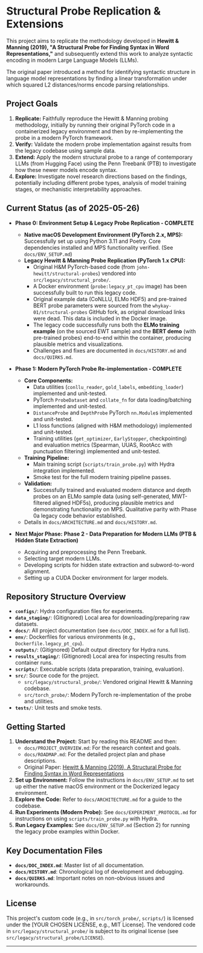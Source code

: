 # Structural Probe Replication & Extensions

This project aims to replicate the methodology developed in **Hewitt & Manning (2019), "A Structural Probe for Finding Syntax in Word Representations,"** and subsequently extend this work to analyze syntactic encoding in modern Large Language Models (LLMs).

The original paper introduced a method for identifying syntactic structure in language model representations by finding a linear transformation under which squared L2 distances/norms encode parsing relationships.

## Project Goals

1.  **Replicate:** Faithfully reproduce the Hewitt & Manning probing methodology, initially by running their original PyTorch code in a containerized legacy environment and then by re-implementing the probe in a modern PyTorch framework.
2.  **Verify:** Validate the modern probe implementation against results from the legacy codebase using sample data.
3.  **Extend:** Apply the modern structural probe to a range of contemporary LLMs (from Hugging Face) using the Penn Treebank (PTB) to investigate how these newer models encode syntax.
4.  **Explore:** Investigate novel research directions based on the findings, potentially including different probe types, analysis of model training stages, or mechanistic interpretability approaches.

## Current Status (as of 2025-05-26)

*   **Phase 0: Environment Setup & Legacy Probe Replication - COMPLETE**
    *   **Native macOS Development Environment (PyTorch 2.x, MPS):** Successfully set up using Python 3.11 and Poetry. Core dependencies installed and MPS functionality verified. (See `docs/ENV_SETUP.md`)
    *   **Legacy Hewitt & Manning Probe Replication (PyTorch 1.x CPU):**
        *   Original H&M PyTorch-based code (from `john-hewitt/structural-probes`) vendored into `src/legacy/structural_probe/`.
        *   A Docker environment (`probe:legacy_pt_cpu` image) has been successfully built to run this legacy code.
        *   Original example data (CoNLLU, ELMo HDF5) and pre-trained BERT probe parameters were sourced from the `whykay-01/structural-probes` GitHub fork, as original download links were dead. This data is included in the Docker image.
        *   The legacy code successfully runs both the **ELMo training example** (on the sourced EWT sample) and the **BERT demo** (with pre-trained probes) end-to-end within the container, producing plausible metrics and visualizations.
        *   Challenges and fixes are documented in `docs/HISTORY.md` and `docs/QUIRKS.md`.

*   **Phase 1: Modern PyTorch Probe Re-implementation - COMPLETE**
    *   **Core Components:**
        *   Data utilities (`conllu_reader`, `gold_labels`, `embedding_loader`) implemented and unit-tested.
        *   PyTorch `ProbeDataset` and `collate_fn` for data loading/batching implemented and unit-tested.
        *   `DistanceProbe` and `DepthProbe` PyTorch `nn.Module`s implemented and unit-tested.
        *   L1 loss functions (aligned with H&M methodology) implemented and unit-tested.
        *   Training utilities (`get_optimizer`, `EarlyStopper`, checkpointing) and evaluation metrics (Spearman, UUAS, RootAcc with punctuation filtering) implemented and unit-tested.
    *   **Training Pipeline:**
        *   Main training script (`scripts/train_probe.py`) with Hydra integration implemented.
        *   Smoke test for the full modern training pipeline passes.
    *   **Validation:**
        *   Successfully trained and evaluated modern distance and depth probes on an ELMo sample data (using self-generated, MWT-filtered aligned HDF5s), producing plausible metrics and demonstrating functionality on MPS. Qualitative parity with Phase 0a legacy code behavior established.
    *   Details in `docs/ARCHITECTURE.md` and `docs/HISTORY.md`.

*   **Next Major Phase:** **Phase 2 - Data Preparation for Modern LLMs (PTB & Hidden State Extraction)**
    *   Acquiring and preprocessing the Penn Treebank.
    *   Selecting target modern LLMs.
    *   Developing scripts for hidden state extraction and subword-to-word alignment.
    *   Setting up a CUDA Docker environment for larger models.

## Repository Structure Overview

*   **`configs/`**: Hydra configuration files for experiments.
*   **`data_staging/`**: (Gitignored) Local area for downloading/preparing raw datasets.
*   **`docs/`**: All project documentation (see `docs/DOC_INDEX.md` for a full list).
*   **`env/`**: Dockerfiles for various environments (e.g., `Dockerfile.legacy_pt_cpu`).
*   **`outputs/`**: (Gitignored) Default output directory for Hydra runs.
*   **`results_staging/`**: (Gitignored) Local area for inspecting results from container runs.
*   **`scripts/`**: Executable scripts (data preparation, training, evaluation).
*   **`src/`**: Source code for the project.
    *   `src/legacy/structural_probe/`: Vendored original Hewitt & Manning codebase.
    *   `src/torch_probe/`: Modern PyTorch re-implementation of the probe and utilities.
*   **`tests/`**: Unit tests and smoke tests.

## Getting Started

1.  **Understand the Project:** Start by reading this README and then:
    *   `docs/PROJECT_OVERVIEW.md`: For the research context and goals.
    *   `docs/ROADMAP.md`: For the detailed project plan and phase descriptions.
    *   Original Paper: [Hewitt & Manning (2019), A Structural Probe for Finding Syntax in Word Representations](https://www.aclweb.org/anthology/N19-1042/)
2.  **Set up Environment:** Follow the instructions in `docs/ENV_SETUP.md` to set up either the native macOS environment or the Dockerized legacy environment.
3.  **Explore the Code:** Refer to `docs/ARCHITECTURE.md` for a guide to the codebase.
4.  **Run Experiments (Modern Probe):** See `docs/EXPERIMENT_PROTOCOL.md` for instructions on using `scripts/train_probe.py` with Hydra.
5.  **Run Legacy Examples:** See `docs/ENV_SETUP.md` (Section 2) for running the legacy probe examples within Docker.

## Key Documentation Files

*   **`docs/DOC_INDEX.md`**: Master list of all documentation.
*   **`docs/HISTORY.md`**: Chronological log of development and debugging.
*   **`docs/QUIRKS.md`**: Important notes on non-obvious issues and workarounds.

## License

This project's custom code (e.g., in `src/torch_probe/`, `scripts/`) is licensed under the [YOUR CHOSEN LICENSE, e.g., MIT License]. The vendored code in `src/legacy/structural_probe/` is subject to its original license (see `src/legacy/structural_probe/LICENSE`).

---